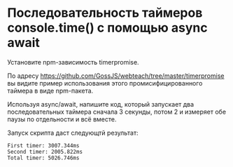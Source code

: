 # Последовательность таймеров console.time() с помощью async await

Установите npm-зависимость timerpromise.

По адресу https://github.com/GossJS/webteach/tree/master/timerpromise вы видите пример использования
этого промисифицированного таймера в виде npm-пакета.

Используя async/await, напишите код, который запускает два последовательных таймера сначала 3 секунды, потом 2 и измеряет обе паузы по отдельности и всё вместе.

Запуск скрипта даст следующтй результат:

```
First timer: 3007.344ms
Second timer: 2005.822ms
Total timer: 5026.746ms
```
